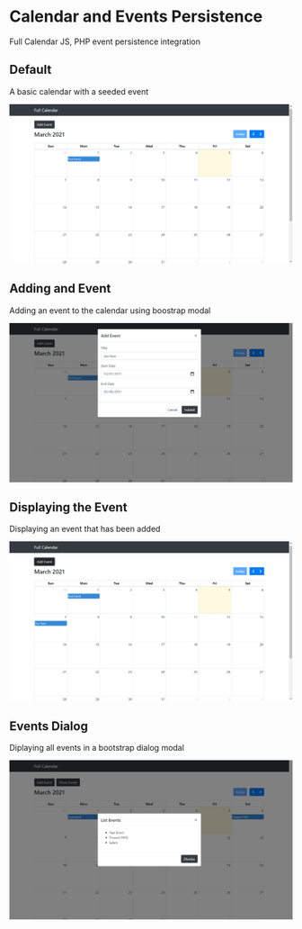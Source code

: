 # Calendar and Events Persistence
Full Calendar JS, PHP event persistence integration

## Default

<p>A basic calendar with a seeded event</p>

<img src="screenshots/plain.png">

## Adding and Event

<p>Adding an event to the calendar using boostrap modal</p>

<img src="screenshots/add.png">

## Displaying the Event

<p>Displaying an event that has been added</p>

<img src="screenshots/display.png">

## Events Dialog

<p>Diplaying all events in a bootstrap dialog modal</p>

<img src="screenshots/events.png">
